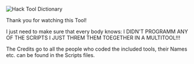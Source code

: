 ![Hack Tool Dictionary](https://github.com/MessH-Tools/htdictionary/Images/dictionary-main.png)

Thank you for watching this Tool!

I just need to make sure that every body knows:
I DIDN'T PROGRAMM ANY OF THE SCRIPTS I JUST THREM THEM TOEGETHER IN A MULTITOOL!!!

The Credits go to all the people who coded the included tools, their Names etc. can be found in the Scripts files.

